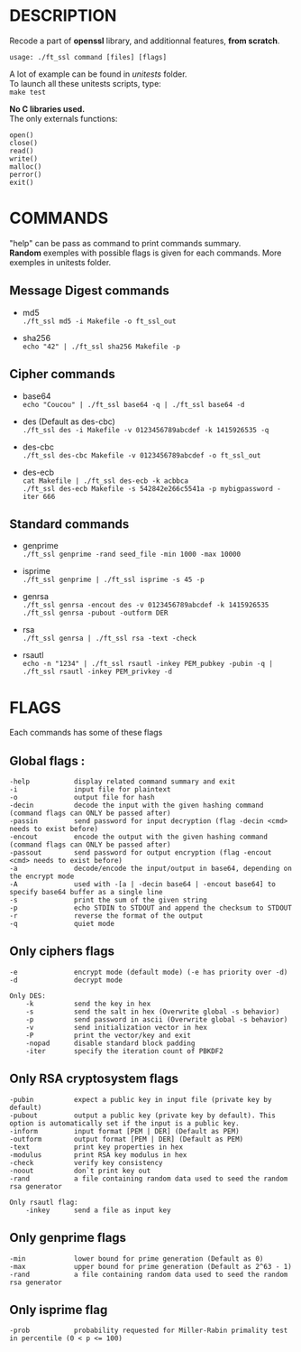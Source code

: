 DESCRIPTION
===

Recode a part of **openssl** library, and additionnal features, **from scratch**.

`usage: ./ft_ssl command [files] [flags]`

A lot of example can be found in *unitests* folder.  
To launch all these unitests scripts, type:  
    `make test`

**No C libraries used.**  
The only externals functions:  

    open()  
    close()  
    read()  
    write()  
    malloc()  
    perror()  
    exit()  



COMMANDS
===

"help" can be pass as command to print commands summary.  
**Random** exemples with possible flags is given for each commands. More exemples in unitests folder.  

Message Digest commands
-
* md5  
    `./ft_ssl md5 -i Makefile -o ft_ssl_out`

* sha256  
    `echo "42" | ./ft_ssl sha256 Makefile -p`

Cipher commands
-
* base64  
    `echo "Coucou" | ./ft_ssl base64 -q | ./ft_ssl base64 -d`

* des       (Default as des-cbc)  
    `./ft_ssl des -i Makefile -v 0123456789abcdef -k 1415926535 -q`

* des-cbc  
    `./ft_ssl des-cbc Makefile -v 0123456789abcdef -o ft_ssl_out`

* des-ecb  
    `cat Makefile | ./ft_ssl des-ecb -k acbbca`  
    `./ft_ssl des-ecb Makefile -s 542842e266c5541a -p mybigpassword -iter 666`

Standard commands
-
* genprime  
    `./ft_ssl genprime -rand seed_file -min 1000 -max 10000`

* isprime  
    `./ft_ssl genprime | ./ft_ssl isprime -s 45 -p`

* genrsa  
    `./ft_ssl genrsa -encout des -v 0123456789abcdef -k 1415926535`  
    `./ft_ssl genrsa -pubout -outform DER`

* rsa  
    `./ft_ssl genrsa | ./ft_ssl rsa -text -check`

* rsautl  
    `echo -n "1234" | ./ft_ssl rsautl -inkey PEM_pubkey -pubin -q | ./ft_ssl rsautl -inkey PEM_privkey -d`


FLAGS
===

Each commands has some of these flags

Global flags :
-
    -help           display related command summary and exit
    -i              input file for plaintext
    -o              output file for hash
    -decin          decode the input with the given hashing command (command flags can ONLY be passed after)
    -passin         send password for input decryption (flag -decin <cmd> needs to exist before)
    -encout         encode the output with the given hashing command (command flags can ONLY be passed after)
    -passout        send password for output encryption (flag -encout <cmd> needs to exist before)
    -a              decode/encode the input/output in base64, depending on the encrypt mode
    -A              used with -[a | -decin base64 | -encout base64] to specify base64 buffer as a single line
    -s              print the sum of the given string
    -p              echo STDIN to STDOUT and append the checksum to STDOUT
    -r              reverse the format of the output
    -q              quiet mode

Only ciphers flags
-
    -e              encrypt mode (default mode) (-e has priority over -d)
    -d              decrypt mode

    Only DES:
        -k          send the key in hex
        -s          send the salt in hex (Overwrite global -s behavior)
        -p          send password in ascii (Overwrite global -s behavior)
        -v          send initialization vector in hex
        -P          print the vector/key and exit
        -nopad      disable standard block padding
        -iter       specify the iteration count of PBKDF2

Only RSA cryptosystem flags
-
    -pubin          expect a public key in input file (private key by default)
    -pubout         output a public key (private key by default). This option is automatically set if the input is a public key.
    -inform         input format [PEM | DER] (Default as PEM)
    -outform        output format [PEM | DER] (Default as PEM)
    -text           print key properties in hex
    -modulus        print RSA key modulus in hex
    -check          verify key consistency
    -noout          don`t print key out
    -rand           a file containing random data used to seed the random rsa generator
    
    Only rsautl flag:
        -inkey      send a file as input key

Only genprime flags
-
    -min            lower bound for prime generation (Default as 0)
    -max            upper bound for prime generation (Default as 2^63 - 1)
    -rand           a file containing random data used to seed the random rsa generator

Only isprime flag
-
    -prob           probability requested for Miller-Rabin primality test in percentile (0 < p <= 100)

